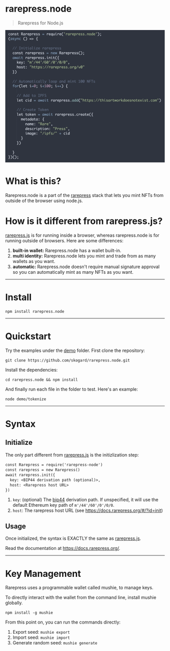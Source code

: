 # rarepress.node

> Rarepress for Node.js

![rarepress-origin](rarepress-origin.png)

# What is this?

Rarepress.node is a part of the [rarepress](https://rarepress.org) stack that lets you mint NFTs from outside of the browser using node.js.

# How is it different from rarepress.js?

[rarepress.js](https://github.com/skogard/rarepress.js) is for running inside a browser, whereas rarepress.node is for running outside of browsers. Here are some differences:

1. **built-in wallet:** Rarepress.node has a wallet built-in.
2. **multi identity:** Rarepress.node lets you mint and trade from as many wallets as you want.
3. **automatic:** Rarepress.node doesn't require manual signature approval so you can automatically mint as many NFTs as you want.

---

# Install

```
npm install rarepress.node
```

---

# Quickstart

Try the examples under the [demo](demo) folder. First clone the repository:

```
git clone https://github.com/skogard/rarepress.node.git
```

Install the dependencies:

```
cd rarepress.node && npm install
```

And finally run each file in the folder to test. Here's an example:

```
node demo/tokenize
```

---

# Syntax

## Initialize

The only part different from [rarepress.js](https://github.com/skogard/rarepress.js) is the initizlization step:

```
const Rarepress = require('rarepress-node')
const rarepress = new Rarepress()
await rarepress.init({
  key: <BIP44 derivation path (optional)>,
  host: <Rarepress host URL>
})
```

1. `key`: (optional) The [bip44](https://github.com/bitcoin/bips/blob/master/bip-0044.mediawiki) derivation path. If unspecified, it will use the default Ethereum key path of `m'/44'/60'/0'/0/0`.
2. `host`: The rarepress host URL (see https://docs.rarepress.org/#/?id=init)

## Usage

Once initialized, the syntax is EXACTLY the same as [rarepress.js](https://github.com/skogard/rarepress.js).

Read the documentation at https://docs.rarepress.org/.

---

# Key Management

Rarepress uses a programmable wallet called mushie, to manage keys.

To directly interact with the wallet from the command line, install mushie globally.

```
npm install -g mushie
```

From this point on, you can run the commands directly:

1. Export seed: `mushie export`
2. Import seed: `mushie import`
3. Generate random seed: `mushie generate`

